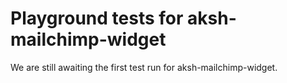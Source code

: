 # Playground tests for aksh-mailchimp-widget
We are still awaiting the first test run for aksh-mailchimp-widget.
